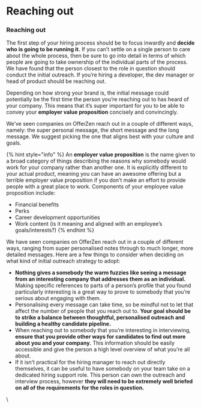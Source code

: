 # Reaching out

### Reaching out <a href="#_reaching_out" id="_reaching_out"></a>

The first step of your hiring process should be to focus inwardly and **decide who is going to be running it.** If you can’t settle on a single person to care about the whole process, then be sure to go into detail in terms of which people are going to take ownership of the individual parts of the process. We have found that the person closest to the role in question should conduct the initial outreach. If you’re hiring a developer, the dev manager or head of product should be reaching out.

Depending on how strong your brand is, the initial message could potentially be the first time the person you’re reaching out to has heard of your company. This means that it’s super important for you to be able to convey your **employer value proposition** concisely and convincingly.

We’ve seen companies on OfferZen reach out in a couple of different ways, namely: the super personal message, the short message and the long message. We suggest picking the one that aligns best with your culture and goals.

{% hint style="info" %}
An **employer value proposition** is the name given to a broad category of things describing the reasons why somebody would work for your company rather than another one. It is explicitly different to your actual product, meaning you can have an awesome offering but a terrible employer value proposition if you don’t make an effort to provide people with a great place to work. Components of your employee value proposition include:

* Financial benefits
* Perks
* Career development opportunities
* Work content (is it meaning and aligned with an employee’s goals/interests?)
{% endhint %}

We have seen companies on OfferZen reach out in a couple of different ways, ranging from super personalised notes through to much longer, more detailed messages. Here are a few things to consider when deciding on what kind of initial outreach strategy to adopt:

* **Nothing gives a somebody the warm fuzzies like seeing a message from an interesting company that addresses them as an individual.** Making specific references to parts of a person’s profile that you found particularly interesting is a great way to prove to somebody that you’re serious about engaging with them.
* Personalising every message can take time, so be mindful not to let that affect the number of people that you reach out to. **Your goal should be to strike a balance between thoughtful, personalised outreach and building a healthy candidate pipeline.**
* When reaching out to somebody that you’re interesting in interviewing, **ensure that you provide other ways for candidates to find out more about you and your company.** This information should be easily accessible and give the person a high level overview of what you’re all about.
* If it isn’t practical for the hiring manager to reach out directly themselves, it can be useful to have somebody on your team take on a dedicated hiring support role. This person can own the outreach and interview process, however **they will need to be extremely well briefed on all of the requirements for the roles in question.**

\
